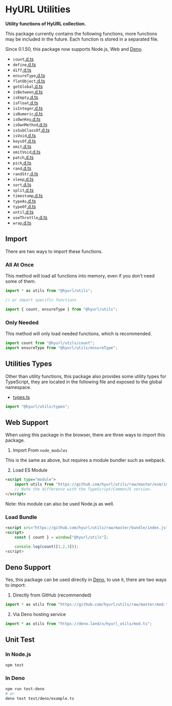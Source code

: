 # HyURL Utilities

**Utility functions of HyURL collection.**

This package currently contains the following functions, more functions may be
included in the future. Each function is stored in a separated file.

Since 0.1.50, this package now supports Node.js, Web and
[Deno](https://deno.land).

- `count`[.d.ts](./count.d.ts)
- `define`[.d.ts](./define.d.ts)
- `diff`[.d.ts](./diff.d.ts)
- `ensureType`[.d.ts](./ensureType.d.ts)
- `flatObject`[.d.ts](./flatObject.d.ts)
- `getGlobal`[.d.ts](./getGlobal.d.ts)
- `isBetween`[.d.ts](./isBetween.d.ts)
- `isEmpty`[.d.ts](./isEmpty.d.ts)
- `isFloat`[.d.ts](./isFloat.d.ts)
- `isInteger`[.d.ts](./isInteger.d.ts)
- `isNumeric`[.d.ts](./isNumeric.d.ts)
- `isOwnKey`[.d.ts](./isOwnKey.d.ts)
- `isOwnMethod`[.d.ts](./isOwnMethod.d.ts)
- `isSubClassOf`[.d.ts](./isSubClassOf.d.ts)
- `isVoid`[.d.ts](./isVoid.d.ts)
- `keysOf`[.d.ts](./keysOf.d.ts)
- `omit`[.d.ts](./omit.d.ts)
- `omitVoid`[.d.ts](./omitVoid.d.ts)
- `patch`[.d.ts](./patch.d.ts)
- `pick`[.d.ts](./pick.d.ts)
- `rand`[.d.ts](./rand.d.ts)
- `randStr`[.d.ts](./randStr.d.ts)
- `sleep`[.d.ts](./sleep.d.ts)
- `sort`[.d.ts](./sort.d.ts)
- `split`[.d.ts](./split.d.ts)
- `timestamp`[.d.ts](./timestamp.d.ts)
- `typeAs`[.d.ts](./typeAs.d.ts)
- `typeOf`[.d.ts](./typeOf.d.ts)
- `until`[.d.ts](./until.d.ts)
- `useThrottle`[.d.ts](./useThrottle.d.ts)
- `wrap`[.d.ts](./wrap.d.ts)

## Import

There are two ways to import these functions.

### All At Once

This method will load all functions into memory, even if you don't need some of
them.

```ts
import * as utils from "@hyurl/utils";

// or import specific functions

import { count, ensureType } from "@hyurl/utils";
```

### Only Needed

This method will only load needed functions, which is recommended.

```ts
import count from "@hyurl/utils/count";
import ensureType from "@hyurl/utils/ensureType";
```

## Utilities Types

Other than utility functions, this package also provides some utility types for
TypeScript, they are located in the following file and exposed to the global
namespace.

- [types.ts](./src/types.ts)

```ts
import "@hyurl/utils/types";
```

## Web Support

When using this package in the browser, there are three ways to import this
package.

1. Import From `node_modules`

This is the same as above, but requires a module bundler such as webpack.

2. Load ES Module

```html
<script type="module">
    import utils from "https://github.com/hyurl/utils/raw/master/esm/index.js";
    // Note the difference with the TypeScript/CommonJS version.
</script>
```

Note: this module can also be used Node.js as well.

### Load Bundle

```html
<script src="https://github.com/hyurl/utils/raw/master/bundle/index.js"></script>
<script>
    const { count } = window["@hyurl/utils"];

    console.log(count([1,2,3]));
<script>
```

## Deno Support

Yes, this package can be used directly in [Deno](https://deno.land), to use it,
there are two ways to import:

1. Directly from GitHub (recommended)

```ts
import * as utils from "https://github.com/hyurl/utils/raw/master/mod.ts";
```

2. Via Deno hosting service

```ts
import * as utils from "https://deno.land/x/hyurl_utils/mod.ts";
```

## Unit Test

### In Node.js

```sh
npm test
```

### In Deno

```sh
npm run test-deno
# or
deno test test/deno/example.ts
```
